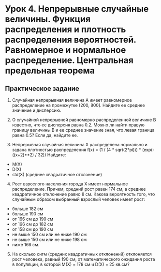# Урок 4. Непрерывные случайные величины. Функция распределения и плотность распределения вероятностей. Равномерное и нормальное распределение. Центральная предельная теорема

## Практическое задание

1. Случайная непрерывная величина A
имеет равномерное распределение на промежутке (200, 800].
Найдите ее среднее значение и дисперсию.

2. О случайной непрерывной равномерно распределенной величине B известно,
что ее дисперсия равна 0.2.
Можно ли найти правую границу величины B и ее среднее значение зная,
что левая граница равна 0.5?
Если да, найдите ее.

3. Непрерывная случайная величина X распределена нормально и
задана плотностью распределения
f(x) = (1 / (4 * sqrt(2*pi))) * (exp(-((x+2)**2) / 32))
Найдите:
  - M(X)
  - D(X)
  - std(X) (среднее квадратичное отклонение)

4. Рост взрослого населения города X имеет нормальное распределение.
Причем, средний рост равен 174 см,
а среднее квадратичное отклонение равно 8 см.
Какова вероятность того,
что случайным образом выбранный взрослый человек имеет рост:
  - больше 182 см
  - больше 190 см
  - от 166 см до 190 см
  - от 166 см до 182 см
  - от 158 см до 190 см
  - не выше 150 см или не ниже 190 см
  - не выше 150 см или не ниже 198 см
  - ниже 166 см.

5. На сколько сигм (средних квадратичных отклонений)
отклоняется рост человека, равный 190 см,
от математического ожидания роста в популяции,
в которой M(X) = 178 см и D(X) = 25 кв.см?
